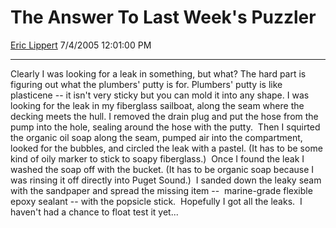 # The Answer To Last Week's Puzzler

[Eric Lippert](https://social.msdn.microsoft.com/profile/Eric%20Lippert) 7/4/2005 12:01:00 PM

-----

Clearly I was looking for a leak in something, but what? The hard part is figuring out what the plumbers' putty is for. Plumbers' putty is like plasticene -- it isn't very sticky but you can mold it into any shape. I was looking for the leak in my fiberglass sailboat, along the seam where the decking meets the hull. I removed the drain plug and put the hose from the pump into the hole, sealing around the hose with the putty.  Then I squirted the organic oil soap along the seam, pumped air into the compartment, looked for the bubbles, and circled the leak with a pastel. (It has to be some kind of oily marker to stick to soapy fiberglass.)  Once I found the leak I washed the soap off with the bucket. (It has to be organic soap because I was rinsing it off directly into Puget Sound.)  I sanded down the leaky seam with the sandpaper and spread the missing item --  marine-grade flexible epoxy sealant -- with the popsicle stick.  Hopefully I got all the leaks.  I haven't had a chance to float test it yet...

